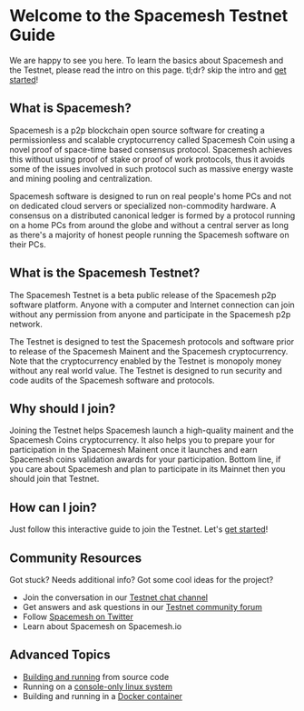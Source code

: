 # Welcome to the Spacemesh Testnet Guide

We are happy to see you here. To learn the basics about Spacemesh and the Testnet, please read the intro on this page. tl;dr? skip the intro and [get started](install.md)!

## What is Spacemesh?
Spacemesh is a p2p blockchain open source software for creating a permissionless and scalable cryptocurrency called Spacemesh Coin using a novel proof of space-time based consensus protocol. Spacemesh achieves this without using proof of stake or proof of work protocols, thus it avoids some of the issues involved in such protocol such as massive energy waste and mining pooling and centralization.

Spacemesh software is designed to run on real people's home PCs and not on dedicated cloud servers or specialized non-commodity hardware. A consensus on a distributed canonical ledger is formed by a protocol running on a home PCs from around the globe and without a central server as long as there's a majority of honest people running the Spacemesh software on their PCs.

## What is the Spacemesh Testnet?
The Spacemesh Testnet is a beta public release of the Spacemesh p2p software platform. Anyone with a computer and Internet connection can join without any permission from anyone and participate in the Spacemesh p2p network.

The Testnet is designed to test the Spacemesh protocols and software prior to release of the Spacemesh Mainent and the Spacemesh cryptocurrency. Note that the cryptocurrency enabled by the Testnet is monopoly money without any real world value. The Testnet is designed to run security and code audits of the Spacemesh software and protocols.

## Why should I join?
Joining the Testnet helps Spacemesh launch a high-quality mainent and the Spacemesh Coins cryptocurrency. It also helps you to prepare your for participation in the Spacemesh Mainent once it launches and earn Spacemesh coins validation awards for your participation. Bottom line, if you care about Spacemesh and plan to participate in its Mainnet then you should join that Testnet.

## How can I join?
Just follow this interactive guide to join the Testnet. Let's [get started](install.md)!

## Community Resources
Got stuck? Needs additional info? Got some cool ideas for the project?
- Join the conversation in our [Testnet chat channel](https://gitter.im/spacemesh-os/testnet)
- Get answers and ask questions in our [Testnet community forum](https://community.spacemesh.io)
- Follow [Spacemesh on Twitter](https://twitter.com/teamspacemesh)
- Learn about Spacemesh on Spacemesh.io

## Advanced Topics
- [Building and running](build.md) from source code
- Running on a [console-only linux system](linux.md)
- Building and running in a [Docker container](docker.md)
